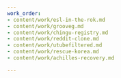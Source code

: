 ```yaml
---
work_order:
- content/work/esl-in-the-rok.md
- content/work/grooveg.md
- content/work/chingu-registry.md
- content/work/reddit-clone.md
- content/work/utubefiltered.md
- content/work/rescue-korea.md
- content/work/achilles-recovery.md

---
```

